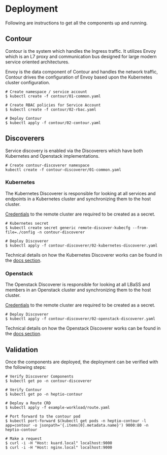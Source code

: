 # Deployment

Following are instructions to get all the components up and running.

## Contour

Contour is the system which handles the Ingress traffic. It utilizes Envoy which is an L7 proxy and communication bus designed for large modern service oriented architectures. 

Envoy is the data component of Contour and handles the network traffic, Contour drives the configuration of Envoy based upon the Kubernetes cluster configuration. 

```
# Create namespace / service account
$ kubectl create -f contour/01-common.yaml

# Create RBAC policies for Service Account
$ kubectl create -f contour/02-rbac.yaml

# Deploy Contour
$ kubectl apply -f contour/02-contour.yaml
```

## Discoverers

Service discovery is enabled via the Discoverers which have both Kubernetes and Openstack implementations.

```
# Create contour-discoverer namespace
kubectl create -f contour-discoverer/01-common.yaml
```

### Kubernetes

The Kubernetes Discoverer is responsible for looking at all services and endpoints in a Kubernetes cluster and synchronizing them to the host cluster. 

[Credentials](../docs/discoverer/kubernetes/README.md#credentials) to the remote cluster are required to be created as a secret. 

```
# Kubernetes secret
$ kubectl create secret generic remote-discover-kubecfg --from-file=./config -n contour-discoverer

# Deploy Discoverer
$ kubectl apply -f contour-discoverer/02-kubernetes-discoverer.yaml
```

Technical details on how the Kubernetes Discoverer works can be found in the [docs section](../docs/discoverer/kubernetes/README.md).

### Openstack

The Openstack Discoverer is responsible for looking at all LBaSS and members in an Openstack cluster and synchronizing them to the host cluster. 
 
[Credentials](../docs/discoverer/kubernetes/README.md#credentials) to the remote cluster are required to be created as a secret. 

```
# Deploy Discoverer
$ kubectl apply -f contour-discoverer/02-openstack-discoverer.yaml
```

Technical details on how the Openstack Discoverer works can be found in the [docs section](../docs/discoverer/openstack/README.md).

## Validation

Once the components are deployed, the deployment can be verified with the following steps:

```
# Verify Discoverer Components
$ kubectl get po -n contour-discoverer

# Verify Contour
$ kubectl get po -n heptio-contour

# Deploy a Route CRD
$ kubectl apply -f example-workload/route.yaml

# Port forward to the contour pod
$ kubectl port-forward $(kubectl get pods -n heptio-contour -l app=contour -o jsonpath='{.items[0].metadata.name}') 9000:80 -n heptio-contour

# Make a request
$ curl -i -H "Host: kuard.local" localhost:9000
$ curl -i -H "Host: nginx.local" localhost:9000
```
